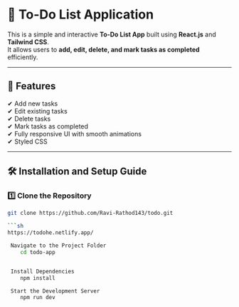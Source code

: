 # 📌 To-Do List Application

This is a simple and interactive **To-Do List App** built using **React.js** and **Tailwind CSS**.  
It allows users to **add, edit, delete, and mark tasks as completed** efficiently.

---

## 🚀 Features
✔ Add new tasks  
✔ Edit existing tasks  
✔ Delete tasks  
✔ Mark tasks as completed    
✔ Fully responsive UI with smooth animations  
✔ Styled CSS  

---

## 🛠️ Installation and Setup Guide

### **1️⃣ Clone the Repository**
```sh
git clone https://github.com/Ravi-Rathod143/todo.git

```sh
https://todohe.netlify.app/

 Navigate to the Project Folder
    cd todo-app


 Install Dependencies
    npm install

 Start the Development Server
    npm run dev

